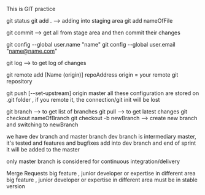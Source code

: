 This is GIT practice 

git status 
git add . --> adding into staging area
git add nameOfFile

git commit --> get all from stage area and then commit their changes

git config --global user.name "name"
git config --global user.email "name@name.com"

git log --> to get log of changes

git remote add [Name (origin)] repoAddress
origin = your remote git repository 

git push [--set-upstream] origin master
all these configuration are stored on .git folder , if you remote it, the connection/git init will be lost

git branch --> to get list of branches
git pull --> to get latest changes
git checkout nameOfBranch
git checkout -b newBranch --> create new branch and switching to newBranch 

we have dev branch and master branch 
dev branch is intermediary master, it's tested and features and bugfixes add into dev branch and end of sprint it will be added to the master

only master branch is considered for continuous integration/delivery 

Merge Requests
big feature , junior developer or expertise in different area 
big feature , junior developer or expertise in different area 
must be in stable version



